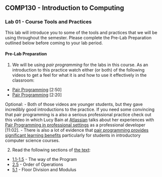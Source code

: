 ## COMP130 - Introduction to Computing

### Lab 01 - Course Tools and Practices

This lab will introduce you to some of the tools and practices that we will be using throughout the semester.  Please complete the Pre-Lab Preparation outlined below before coming to your lab period.

#### Pre-Lab Preparation

1. We will be using *pair programming* for the labs in this course.  As an introduction to this practice watch either (or both) of the following videos to get a feel for what it is and how to use it effectively in the classroom:
  - [Pair Programming](https://www.youtube.com/watch?v=vgkahOzFH2Q) [2:50]
  - [Pair Programming](https://www.youtube.com/watch?v=q7d_JtyCq1A) [2:20]  

  Optional:
    - Both of those videos are younger students, but they gave incredibly good introductions to the practice.  If you need some convincing that pair programming is a also a serious professional practice check out this video in which Lucy Bain at [Atlassian](https://www.atlassian.com) talks about her experiences with [Pair Programming in professional settings](https://www.youtube.com/watch?v=cl1PTUQvcX0) as a professional developer [11:02].
    - There is also a lot of evidence that [pair programming provides significant learning benefits](https://www.tandfonline.com/doi/full/10.1080/08993408.2011.579808) particularly for students in introductory computer science courses.

2. Read the following sections of [the text](http://greenteapress.com/thinkpython2/html/index.html):
  - [1.1-1.5](http://greenteapress.com/thinkpython2/html/thinkpython2002.html) - The way of the Program
  - [2.5](http://greenteapress.com/thinkpython2/html/thinkpython2003.html#sec20) - Order of Operations
  - [5.1](http://greenteapress.com/thinkpython2/html/thinkpython2006.html#sec55) - Floor Division and Modulus
